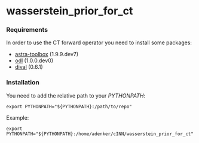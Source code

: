 # wasserstein_prior_for_ct


### Requirements

In order to use the CT forward operator you need to install some packages: 

- [astra-toolbox](https://github.com/astra-toolbox/astra-toolbox) (1.9.9.dev7)
- [odl](https://odlgroup.github.io/odl/) (1.0.0.dev0) 
- [dival](https://jleuschn.github.io/docs.dival/) (0.6.1)

### Installation 

You need to add the relative path to your *PYTHONPATH*:

```
export PYTHONPATH="${PYTHONPATH}:/path/to/repo"
```

Example: 

```
export PYTHONPATH="${PYTHONPATH}:/home/adenker/cINN/wasserstein_prior_for_ct"
```

